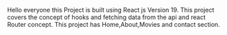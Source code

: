Hello everyone this Project is built using React js Version 19. This project covers the concept of hooks and fetching data from the api and react Router concept.
This project has Home,About,Movies and contact section.
